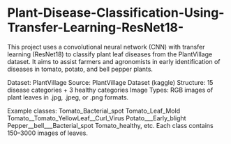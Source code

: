 # Plant-Disease-Classification-Using-Transfer-Learning-ResNet18-
This project uses a convolutional neural network (CNN) with transfer learning (ResNet18) to classify plant leaf diseases from the PlantVillage dataset. It aims to assist farmers and agronomists in early identification of diseases in tomato, potato, and bell pepper plants.


Dataset: PlantVillage
Source: PlantVillage Dataset (kaggle)
Structure: 15 disease categories + 3 healthy categories
Image Types: RGB images of plant leaves in .jpg, .jpeg, or .png formats.

Example classes:
Tomato_Bacterial_spot
Tomato_Leaf_Mold
Tomato__Tomato_YellowLeaf__Curl_Virus
Potato___Early_blight
Pepper__bell___Bacterial_spot
Tomato_healthy, etc.
Each class contains 150–3000 images of leaves.
